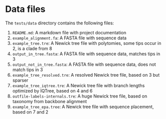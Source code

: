# Data files

The `tests/data` directory contains the following files:

1. `README.md`: A markdown file with project documentation
2. `example_alignment.fa`: A FASTA file with sequence data
3. `example_tree.tre`: A Newick tree file with polytomies, some tips occur in 2, is a clade from 8
4. `output_in_tree.fasta`: A FASTA file with sequence data, matches tips in 3
5. `output_not_in_tree.fasta`: A FASTA file with sequence data, does not match tips in 3
6. `example_tree_resolved.tre`: A resolved Newick tree file, based on 3 but sparser
7. `example_tree_iqtree.tre`: A Newick tree file with branch lengths optimized by IQTree, based on 4 and 6
8. `outfile-labels-internals.tre`: A huge Newick tree file, based on taxonomy from backbone alignment
9. `example_tree_epa.tree`: A Newick tree file with sequence placement, based on 7 and 2
